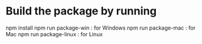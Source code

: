 # Build the package by running 
npm install
npm run package-win : for Windows
npm run package-mac : for Mac
npm run package-linux : for Linux
